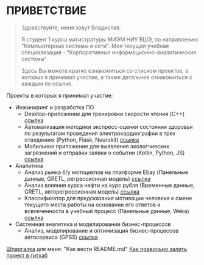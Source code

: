 # ПРИВЕТСТВИЕ
> Здравствуйте, меня зовут Владислав.
> 
> Я студент 1 курса магистратуры МИЭМ НИУ ВШЭ, по направлению "Компьютерные системы и сети". Моя текущая учебная специализация - "Корпоративные информационно-аналитические системы"
> 
> Здесь Вы можете кратко ознакомиться со списком проектов, в которых я принимал участие, а также детальнее ознакомиться с каждым по ссылке.

Проекты в которых я принимал участие:
- Инжиниринг и разработка ПО
    - Desktop-приложение для тренировки скорости чтения (C++) [ссылка](https://github.com/Nemilad/ReadSpeedTest)
    - Автоматизация методики экспресс-оценки состояния здоровья по результатам проведения электрокардиографии в трех отведениях (Python, Flask, Neurokit) [ссылка](https://github.com/newturn/Ecg-analysis-for-activity-recomendation)
    - Мобильное приложение для выявления экологчиеских загрязнений и отправки заявки о событии (Kotlin, Python, JS) [ссылка](https://github.com/EcoPolice) 
- Аналитика
    - Анализ рынка б/у мотоциклов на платформе Ebay (Панельные данные, GRETL, регрессионная модель) [ссылка](https://drive.google.com/file/d/1KQh7PGfKhuQ5f43VwMepftNb6hV21Kld/view?usp=sharing)
    - Анализ влияния курса нефти на курс рубля (Временные данные, GRETL, авторегрессионная модель) [ссылка](https://drive.google.com/file/d/1DrNUEyxEf8V6rH4pIqRUzhEBACurTNuB/view?usp=sharing)
    - Классификатор для предсказания мотивации человека к смене текущего места работы на основании его ответов и вовлеченности в учебный процесс (Панельные данные, Weka) [ссылка](https://drive.google.com/file/d/1K2BBlYWY5hujFzaV0_ucrxPxgtPJvQDM/view?usp=sharing)
- Системная аналитика и моделирование бизнес-процессов
    - Анализ, моделирование и оптимизация бизнес-процессов автосервиса (GPSS) [ссылка](https://drive.google.com/file/d/1g22fQuiqyzPxhKyLiVSkCxCqztiCT8cV/view?usp=sharing)




[Шпаргалка](https://github.com/GnuriaN/format-README#%D0%98%D1%81%D0%BF%D0%BE%D0%BB%D1%8C%D0%B7%D0%BE%D0%B2%D0%B0%D0%BD%D0%B8%D0%B5-%D1%86%D0%B8%D1%82%D0%B8%D1%80%D0%BE%D0%B2%D0%B0%D0%BD%D0%B8%D1%8F-%D0%B2-%D1%82%D0%B5%D0%BA%D1%81%D1%82%D0%B5) для меня: "Как вести README.md" 
[Как правильно залить проект в гитхаб](https://qna.habr.com/q/490514)
